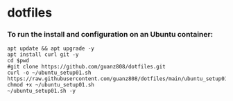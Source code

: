 # dotfiles

### To run the install and configuration on an Ubuntu container:
```
apt update && apt upgrade -y
apt install curl git -y
cd $pwd
#git clone https://github.com/guanz808/dotfiles.git
curl -o ~/ubuntu_setup01.sh https://raw.githubusercontent.com/guanz808/dotfiles/main/ubuntu_setup01.sh
chmod +x ~/ubuntu_setup01.sh
~/ubuntu_setup01.sh -y
```
